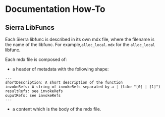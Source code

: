 # Documentation How-To

## Sierra LibFuncs

Each Sierra libfunc is described in its own mdx file, where the filename is the name of the libfunc. For example,`alloc_local.mdx` for the `alloc_local` libfunc.

Each mdx file is composed of:

- a header of metadata with the following shape:

```
---
shortDescription: A short description of the function
invokeRefs: A string of invokeRefs separated by a | (like "[0] | [1]")
resultRefs: see invokeRefs
ouputRefs: see invokeRefs
---
```

- a content which is the body of the mdx file.
